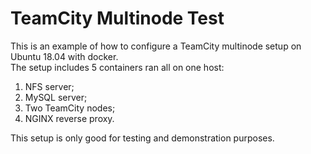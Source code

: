 # TeamCity Multinode Test
This is an example of how to configure a TeamCity multinode setup on Ubuntu 18.04 with docker.  
The setup includes 5 containers ran all on one host:

1. NFS server;
1. MySQL server;
1. Two TeamCity nodes;
1. NGINX reverse proxy.

This setup is only good for testing and demonstration purposes.  

